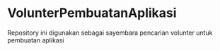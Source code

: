 # VolunterPembuatanAplikasi
Repository  ini digunakan sebagai sayembara  pencarian volunter untuk  pembuatan aplikasi
